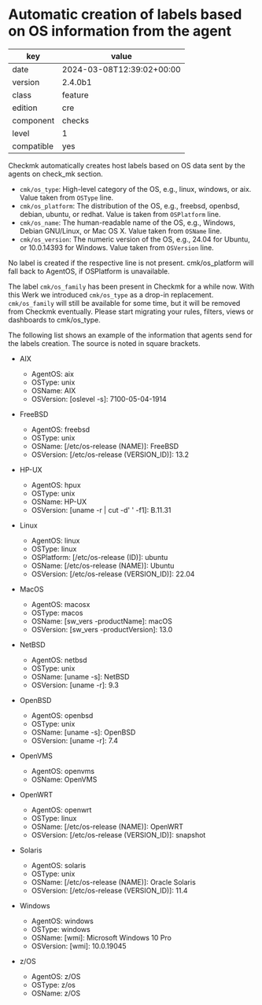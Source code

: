[//]: # (werk v2)
# Automatic creation of labels based on OS information from the agent

key        | value
---------- | ---
date       | 2024-03-08T12:39:02+00:00
version    | 2.4.0b1
class      | feature
edition    | cre
component  | checks
level      | 1
compatible | yes

Checkmk automatically creates host labels based on OS data sent by the agents on check\_mk section. 

*   `cmk/os_type`: High-level category of the OS, e.g., linux, windows, or aix. Value taken from `OSType` line.
*   `cmk/os_platform`: The distribution of the OS, e.g., freebsd, openbsd, debian, ubuntu, or redhat. Value is taken from `OSPlatform` line.
*   `cmk/os_name`: The human-readable name of the OS, e.g., Windows, Debian GNU/Linux, or Mac OS X. Value taken from `OSName` line.
*   `cmk/os_version`: The numeric version of the OS, e.g., 24.04 for Ubuntu, or 10.0.14393 for Windows. Value taken from `OSVersion` line.

No label is created if the respective line is not present. cmk/os_platform will fall back to AgentOS, if OSPlatform is unavailable.


The label `cmk/os_family` has been present in Checkmk for a while now. With this Werk we introduced `cmk/os_type` as a drop-in replacement. 
`cmk/os_family` will still be available for some time, but it will be removed from Checkmk eventually. Please start migrating your rules, filters, views or dashboards to cmk/os_type.


The following list shows an example of the information that agents send for the labels creation. The source is noted in square brackets.

*   AIX
    *   AgentOS: aix
    *   OSType: unix
    *   OSName: AIX
    *   OSVersion: [oslevel -s]:  7100-05-04-1914

*   FreeBSD
    *   AgentOS: freebsd
    *   OSType: unix
    *   OSName: [/etc/os-release (NAME)]:  FreeBSD
    *   OSVersion: [/etc/os-release (VERSION\_ID)]:  13.2

*   HP-UX
    *   AgentOS: hpux
    *   OSType: unix
    *   OSName: HP-UX
    *   OSVersion: [uname -r | cut -d' ' -f1]:  B.11.31

*   Linux
    *   AgentOS: linux
    *   OSType: linux
    *   OSPlatform: [/etc/os-release (ID)]:  ubuntu
    *   OSName: [/etc/os-release (NAME)]:  Ubuntu
    *   OSVersion: [/etc/os-release (VERSION\_ID)]:  22.04

*   MacOS
    *   AgentOS: macosx
    *   OSType: macos
    *   OSName: [sw\_vers -productName]:  macOS
    *   OSVersion: [sw\_vers -productVersion]:  13.0

*   NetBSD
    *   AgentOS: netbsd
    *   OSType: unix
    *   OSName: [uname -s]:  NetBSD
    *   OSVersion: [uname -r]:  9.3

*   OpenBSD
    *   AgentOS: openbsd
    *   OSType: unix
    *   OSName: [uname -s]:  OpenBSD
    *   OSVersion: [uname -r]:  7.4

*   OpenVMS
    *   AgentOS: openvms
    *   OSName: OpenVMS

*   OpenWRT
    *   AgentOS: openwrt
    *   OSType: linux
    *   OSName: [/etc/os-release (NAME)]:  OpenWRT
    *   OSVersion: [/etc/os-release (VERSION\_ID)]:  snapshot

*   Solaris
    *   AgentOS: solaris
    *   OSType: unix
    *   OSName: [/etc/os-release (NAME)]:  Oracle Solaris
    *   OSVersion: [/etc/os-release (VERSION\_ID)]:  11.4

*   Windows
    *   AgentOS: windows
    *   OSType: windows
    *   OSName: [wmi]:  Microsoft Windows 10 Pro
    *   OSVersion: [wmi]: 10.0.19045

*   z/OS
    *   AgentOS: z/OS
    *   OSType: z/os
    *   OSName: z/OS

